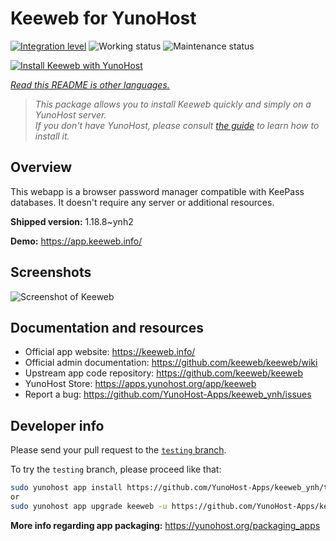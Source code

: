 <!--
N.B.: This README was automatically generated by <https://github.com/YunoHost/apps/tree/master/tools/readme_generator>
It shall NOT be edited by hand.
-->

# Keeweb for YunoHost

[![Integration level](https://dash.yunohost.org/integration/keeweb.svg)](https://dash.yunohost.org/appci/app/keeweb) ![Working status](https://ci-apps.yunohost.org/ci/badges/keeweb.status.svg) ![Maintenance status](https://ci-apps.yunohost.org/ci/badges/keeweb.maintain.svg)

[![Install Keeweb with YunoHost](https://install-app.yunohost.org/install-with-yunohost.svg)](https://install-app.yunohost.org/?app=keeweb)

*[Read this README is other languages.](./ALL_README.md)*

> *This package allows you to install Keeweb quickly and simply on a YunoHost server.*  
> *If you don't have YunoHost, please consult [the guide](https://yunohost.org/install) to learn how to install it.*

## Overview

This webapp is a browser password manager compatible with KeePass databases. It doesn't require any server or additional resources.

**Shipped version:** 1.18.8~ynh2

**Demo:** <https://app.keeweb.info/>

## Screenshots

![Screenshot of Keeweb](./doc/screenshots/screenshot.png)

## Documentation and resources

- Official app website: <https://keeweb.info/>
- Official admin documentation: <https://github.com/keeweb/keeweb/wiki>
- Upstream app code repository: <https://github.com/keeweb/keeweb>
- YunoHost Store: <https://apps.yunohost.org/app/keeweb>
- Report a bug: <https://github.com/YunoHost-Apps/keeweb_ynh/issues>

## Developer info

Please send your pull request to the [`testing` branch](https://github.com/YunoHost-Apps/keeweb_ynh/tree/testing).

To try the `testing` branch, please proceed like that:

```bash
sudo yunohost app install https://github.com/YunoHost-Apps/keeweb_ynh/tree/testing --debug
or
sudo yunohost app upgrade keeweb -u https://github.com/YunoHost-Apps/keeweb_ynh/tree/testing --debug
```

**More info regarding app packaging:** <https://yunohost.org/packaging_apps>
